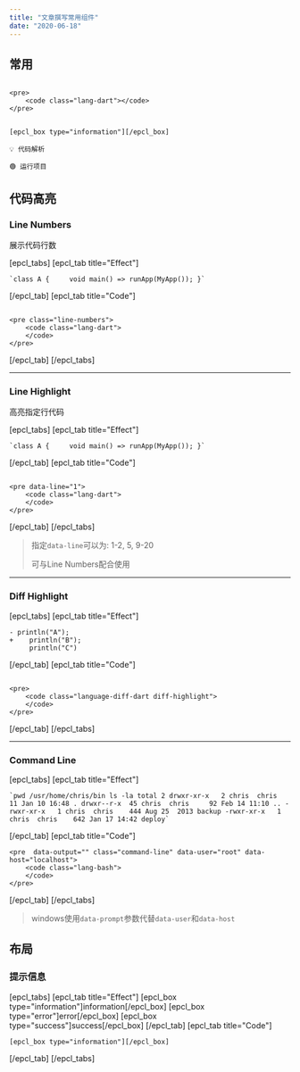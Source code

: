```yaml
---
title: "文章撰写常用组件"
date: "2020-06-18"
---
```


## 常用

```

<pre>
    <code class="lang-dart"></code>
</pre>
```

```

[epcl_box type="information"][/epcl_box]
```

```
💡 代码解析
```

```
🟢 运行项目
```

## 代码高亮

### Line Numbers

展示代码行数

\[epcl\_tabs\] \[epcl\_tab title="Effect"\]

    `class A {     void main() => runApp(MyApp()); }`

\[/epcl\_tab\] \[epcl\_tab title="Code"\]

```

<pre class="line-numbers">
    <code class="lang-dart">
    </code>
</pre>
```

\[/epcl\_tab\] \[/epcl\_tabs\]

* * *

### Line Highlight

高亮指定行代码

\[epcl\_tabs\] \[epcl\_tab title="Effect"\]

    `class A {     void main() => runApp(MyApp()); }`

\[/epcl\_tab\] \[epcl\_tab title="Code"\]

```

<pre data-line="1">
    <code class="lang-dart">
    </code>
</pre>
```

\[/epcl\_tab\] \[/epcl\_tabs\]

> 指定`data-line`可以为: 1-2, 5, 9-20
> 
> 可与Line Numbers配合使用

* * *

### Diff Highlight

\[epcl\_tabs\] \[epcl\_tab title="Effect"\]

```diff-dart
- println("A");
+    println("B");
     println("C")
```

\[/epcl\_tab\] \[epcl\_tab title="Code"\]

```

<pre>
    <code class="language-diff-dart diff-highlight">
    </code>
</pre>
```

\[/epcl\_tab\] \[/epcl\_tabs\]

* * *

### Command Line

\[epcl\_tabs\] \[epcl\_tab title="Effect"\]

    `pwd /usr/home/chris/bin ls -la total 2 drwxr-xr-x   2 chris  chris     11 Jan 10 16:48 . drwxr--r-x  45 chris  chris     92 Feb 14 11:10 .. -rwxr-xr-x   1 chris  chris    444 Aug 25  2013 backup -rwxr-xr-x   1 chris  chris    642 Jan 17 14:42 deploy`

\[/epcl\_tab\] \[epcl\_tab title="Code"\]

```
<pre  data-output="" class="command-line" data-user="root" data-host="localhost">
    <code class="lang-bash">
    </code>
</pre>
```

\[/epcl\_tab\] \[/epcl\_tabs\]

> windows使用`data-prompt`参数代替`data-user`和`data-host`

## 布局

### 提示信息

\[epcl\_tabs\] \[epcl\_tab title="Effect"\] \[epcl\_box type="information"\]information\[/epcl\_box\] \[epcl\_box type="error"\]error\[/epcl\_box\] \[epcl\_box type="success"\]success\[/epcl\_box\] \[/epcl\_tab\] \[epcl\_tab title="Code"\]

```
[epcl_box type="information"][/epcl_box]
```

\[/epcl\_tab\] \[/epcl\_tabs\]
